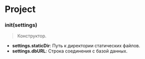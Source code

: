 # Project

### init(settings)
> Конструктор.

* **settings.staticDir**: Путь к директории статических файлов.
* **settings.dbURL**: Строка соединения с базой данных.